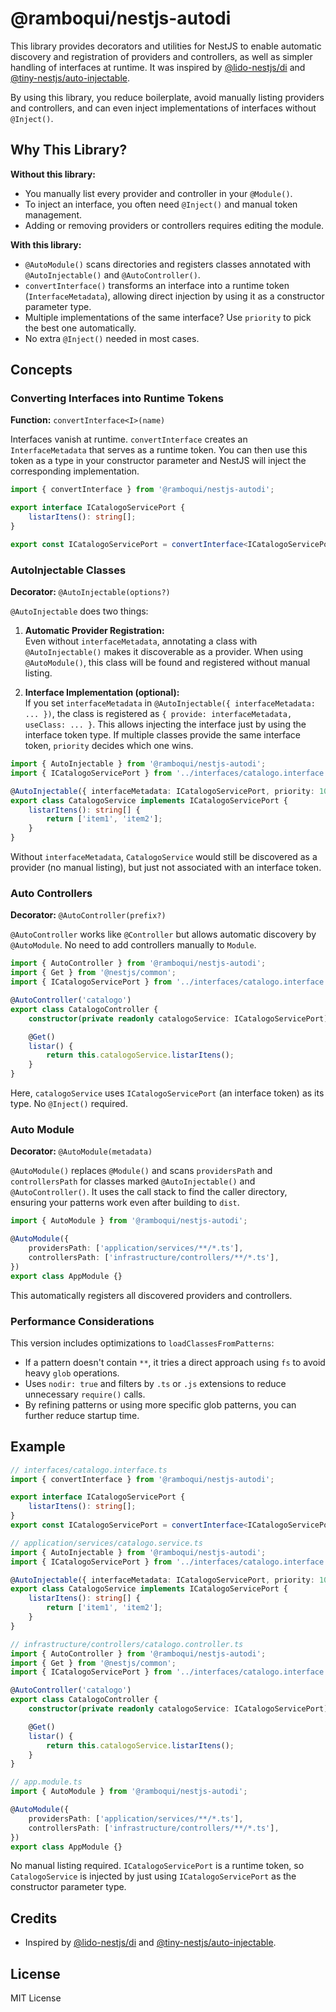 # @ramboqui/nestjs-autodi

This library provides decorators and utilities for NestJS to enable automatic discovery and registration of providers and controllers, as well as simpler handling of interfaces at runtime. It was inspired by [@lido-nestjs/di](https://www.npmjs.com/package/@lido-nestjs/di) and [@tiny-nestjs/auto-injectable](https://www.npmjs.com/package/@tiny-nestjs/auto-injectable).

By using this library, you reduce boilerplate, avoid manually listing providers and controllers, and can even inject implementations of interfaces without `@Inject()`.

## Why This Library?

**Without this library:**

-   You manually list every provider and controller in your `@Module()`.
-   To inject an interface, you often need `@Inject()` and manual token management.
-   Adding or removing providers or controllers requires editing the module.

**With this library:**

-   `@AutoModule()` scans directories and registers classes annotated with `@AutoInjectable()` and `@AutoController()`.
-   `convertInterface()` transforms an interface into a runtime token (`InterfaceMetadata`), allowing direct injection by using it as a constructor parameter type.
-   Multiple implementations of the same interface? Use `priority` to pick the best one automatically.
-   No extra `@Inject()` needed in most cases.

## Concepts

### Converting Interfaces into Runtime Tokens

**Function:** `convertInterface<I>(name)`

Interfaces vanish at runtime. `convertInterface` creates an `InterfaceMetadata` that serves as a runtime token. You can then use this token as a type in your constructor parameter and NestJS will inject the corresponding implementation.

```typescript
import { convertInterface } from '@ramboqui/nestjs-autodi';

export interface ICatalogoServicePort {
	listarItens(): string[];
}

export const ICatalogoServicePort = convertInterface<ICatalogoServicePort>('ICatalogoServicePort');
```

### AutoInjectable Classes

**Decorator:** `@AutoInjectable(options?)`

`@AutoInjectable` does two things:

1. **Automatic Provider Registration:**  
   Even without `interfaceMetadata`, annotating a class with `@AutoInjectable()` makes it discoverable as a provider. When using `@AutoModule()`, this class will be found and registered without manual listing.

2. **Interface Implementation (optional):**  
   If you set `interfaceMetadata` in `@AutoInjectable({ interfaceMetadata: ... })`, the class is registered as `{ provide: interfaceMetadata, useClass: ... }`. This allows injecting the interface just by using the interface token type. If multiple classes provide the same interface token, `priority` decides which one wins.

```typescript
import { AutoInjectable } from '@ramboqui/nestjs-autodi';
import { ICatalogoServicePort } from '../interfaces/catalogo.interface';

@AutoInjectable({ interfaceMetadata: ICatalogoServicePort, priority: 10 })
export class CatalogoService implements ICatalogoServicePort {
	listarItens(): string[] {
		return ['item1', 'item2'];
	}
}
```

Without `interfaceMetadata`, `CatalogoService` would still be discovered as a provider (no manual listing), but just not associated with an interface token.

### Auto Controllers

**Decorator:** `@AutoController(prefix?)`

`@AutoController` works like `@Controller` but allows automatic discovery by `@AutoModule`. No need to add controllers manually to `Module`.

```typescript
import { AutoController } from '@ramboqui/nestjs-autodi';
import { Get } from '@nestjs/common';
import { ICatalogoServicePort } from '../interfaces/catalogo.interface';

@AutoController('catalogo')
export class CatalogoController {
	constructor(private readonly catalogoService: ICatalogoServicePort) {}

	@Get()
	listar() {
		return this.catalogoService.listarItens();
	}
}
```

Here, `catalogoService` uses `ICatalogoServicePort` (an interface token) as its type. No `@Inject()` required.

### Auto Module

**Decorator:** `@AutoModule(metadata)`

`@AutoModule()` replaces `@Module()` and scans `providersPath` and `controllersPath` for classes marked `@AutoInjectable()` and `@AutoController()`. It uses the call stack to find the caller directory, ensuring your patterns work even after building to `dist`.

```typescript
import { AutoModule } from '@ramboqui/nestjs-autodi';

@AutoModule({
	providersPath: ['application/services/**/*.ts'],
	controllersPath: ['infrastructure/controllers/**/*.ts'],
})
export class AppModule {}
```

This automatically registers all discovered providers and controllers.

### Performance Considerations

This version includes optimizations to `loadClassesFromPatterns`:

-   If a pattern doesn't contain `**`, it tries a direct approach using `fs` to avoid heavy `glob` operations.
-   Uses `nodir: true` and filters by `.ts` or `.js` extensions to reduce unnecessary `require()` calls.
-   By refining patterns or using more specific glob patterns, you can further reduce startup time.

## Example

```typescript
// interfaces/catalogo.interface.ts
import { convertInterface } from '@ramboqui/nestjs-autodi';

export interface ICatalogoServicePort {
	listarItens(): string[];
}
export const ICatalogoServicePort = convertInterface<ICatalogoServicePort>('ICatalogoServicePort');

// application/services/catalogo.service.ts
import { AutoInjectable } from '@ramboqui/nestjs-autodi';
import { ICatalogoServicePort } from '../interfaces/catalogo.interface';

@AutoInjectable({ interfaceMetadata: ICatalogoServicePort, priority: 10 })
export class CatalogoService implements ICatalogoServicePort {
	listarItens(): string[] {
		return ['item1', 'item2'];
	}
}

// infrastructure/controllers/catalogo.controller.ts
import { AutoController } from '@ramboqui/nestjs-autodi';
import { Get } from '@nestjs/common';
import { ICatalogoServicePort } from '../interfaces/catalogo.interface';

@AutoController('catalogo')
export class CatalogoController {
	constructor(private readonly catalogoService: ICatalogoServicePort) {}

	@Get()
	listar() {
		return this.catalogoService.listarItens();
	}
}

// app.module.ts
import { AutoModule } from '@ramboqui/nestjs-autodi';

@AutoModule({
	providersPath: ['application/services/**/*.ts'],
	controllersPath: ['infrastructure/controllers/**/*.ts'],
})
export class AppModule {}
```

No manual listing required. `ICatalogoServicePort` is a runtime token, so `CatalogoService` is injected by just using `ICatalogoServicePort` as the constructor parameter type.

## Credits

-   Inspired by [@lido-nestjs/di](https://www.npmjs.com/package/@lido-nestjs/di) and [@tiny-nestjs/auto-injectable](https://www.npmjs.com/package/@tiny-nestjs/auto-injectable).

## License

MIT License

